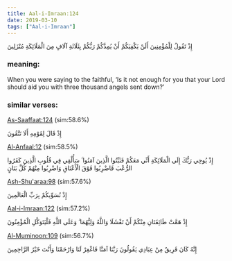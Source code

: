 ```yaml
---
title: Aal-i-Imraan:124
date: 2019-03-10
tags: ["Aal-i-Imraan"]
---
```

إِذْ تَقُولُ لِلْمُؤْمِنِينَ أَلَنْ يَكْفِيَكُمْ أَنْ يُمِدَّكُمْ رَبُّكُمْ بِثَلَاثَةِ آلَافٍ مِنَ الْمَلَائِكَةِ مُنْزَلِينَ
### meaning: 
When you were saying to the faithful, ‘Is it not enough for you that your Lord should aid you with three thousand angels sent down?’
### similar verses: 

[As-Saaffaat:124](/37/124) (sim:58.6%)

إِذْ قَالَ لِقَوْمِهِ أَلَا تَتَّقُونَ

[Al-Anfaal:12](/8/12) (sim:58.5%)

إِذْ يُوحِي رَبُّكَ إِلَى الْمَلَائِكَةِ أَنِّي مَعَكُمْ فَثَبِّتُوا الَّذِينَ آمَنُوا ۚ سَأُلْقِي فِي قُلُوبِ الَّذِينَ كَفَرُوا الرُّعْبَ فَاضْرِبُوا فَوْقَ الْأَعْنَاقِ وَاضْرِبُوا مِنْهُمْ كُلَّ بَنَانٍ

[Ash-Shu'araa:98](/26/98) (sim:57.6%)

إِذْ نُسَوِّيكُمْ بِرَبِّ الْعَالَمِينَ

[Aal-i-Imraan:122](/3/122) (sim:57.2%)

إِذْ هَمَّتْ طَائِفَتَانِ مِنْكُمْ أَنْ تَفْشَلَا وَاللَّهُ وَلِيُّهُمَا ۗ وَعَلَى اللَّهِ فَلْيَتَوَكَّلِ الْمُؤْمِنُونَ

[Al-Muminoon:109](/23/109) (sim:56.7%)

إِنَّهُ كَانَ فَرِيقٌ مِنْ عِبَادِي يَقُولُونَ رَبَّنَا آمَنَّا فَاغْفِرْ لَنَا وَارْحَمْنَا وَأَنْتَ خَيْرُ الرَّاحِمِينَ
